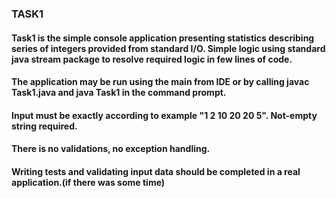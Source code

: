 
### TASK1

#### Task1 is the simple console application presenting statistics describing series of integers provided from standard I/O. Simple logic using standard java stream package to resolve required logic in few lines of code.
#### The application may be run using the main from IDE or by calling javac Task1.java and java Task1 in the command prompt.
#### Input must be exactly according to example "1 2 10 20 20 5". Not-empty string required.
#### There is no validations, no exception handling.
#### Writing tests and validating input data should be completed in a real application.(if there was some time)

